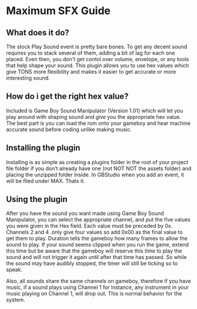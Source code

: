 # Maximum SFX Guide

## What does it do?
The stock Play Sound event is pretty bare bones. To get any decent sound requires you to stack several of them, adding a bit of lag for each one placed. Even then, you don’t get contol over volume, envelope, or any tools that help shape your sound. This plugin allows you to use hex values which give TONS more flexibility and makes it easier to get accurate or more interesting sound.

## How do i get the right hex value?
Included is Game Boy Sound Manipulator (Version 1.01) which will let you play around with shaping sound and give you the appropriate hex value. The best part is you can load the rom onto your gameboy and hear machine accurate sound before coding unlike making music.

## Installing the plugin
Installing is as simple as creating a plugins folder in the root of your project file folder if you don’t already have one (not NOT NOT the assets folder) and placing the unzipped folder inside. In GBStudio when you add an event, it will be filed under MAX. Thats it. 

## Using the plugin
After you have the sound you want made using Game Boy Sound Manipulator, you can select the appropriate channel, and put the five values you were given in the Hex field. Each value must be preceded by 0x. Channels 2 and 4 .only give four values so add 0x00 as the final value to get them to play. Duration tells the gameboy how many frames to allow the sound to play. If your sound seems clipped when you run the game, extend this time but be aware that the gameboy will reserve this time to play the sound and will not trigger it again until after that time has passed. So while the sound may have audibly stopped, the timer will still be ticking so to speak.

Also, all sounds share the same channels on gameboy, therefore if you have music, if a sound plays using Channel 1 for instance, any instrument in your music playing on Channel 1, will drop out. This is normal behavior for the system.
